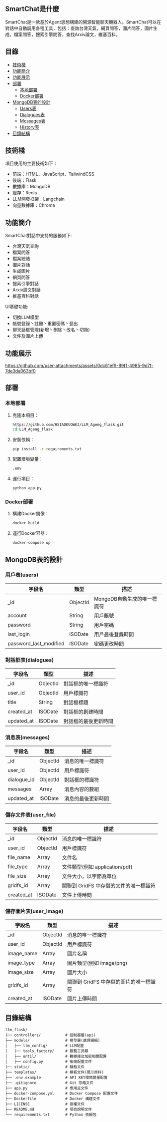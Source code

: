 ## SmartChat是什麼
SmartChat是一款基於Agent思想構建的開源智能聊天機器人。SmartChat可以在對話中自動調用各種工具，包括：查詢台灣天氣，網頁問答，圖片問答，圖片生成，檔案問答，搜索引擎問答，查找Arxiv論文，維基百科。

## 目錄

- [技術棧](#技術棧)
- [功能簡介](#功能簡介)
- [功能展示](#功能展示)
- [部署](#部署)
  - [本地部署](#本地部署)
  - [Docker部署](#Docker部署)
- [MongoDB表的設計](#MongoDB表的設計)
  - [Users表](#Users表)
  - [Dialogues表](#Dialogues表)
  - [Messages表](#Messages表)
  - [History表](#History表)
- [目錄結構](#目錄結構)

## 技術棧

項目使用的主要技術如下：
- 前端：HTML、JavaScript、TailwindCSS
- 後端：Flask
- 數據庫：MongoDB
- 緩存：Redis
- LLM開發框架：Langchain
- 向量數據庫：Chroma

## 功能簡介

SmartChat對話中支持的服務如下:
- 台灣天氣查詢
- 檔案問答
- 檔案總結
- 圖片對話
- 生成圖片
- 網頁問答
- 搜索引擎對話
- Arxiv論文對話
- 維基百科對話

UI基礎功能:
- 切換LLM模型
- 帳號登錄丶註冊丶重置密碼丶登出
- 聊天話框管理(新增丶刪除丶改名丶切換)
- 文件及圖片上傳


## 功能展示

https://github.com/user-attachments/assets/0dc61ef9-89f1-4985-9d7f-7de3da063bf0


## 部署

### 本地部署

1. 克隆本項目：
    ```bash
    https://github.com/HSIAOKUOWEI/LLM_Ageng_flask.git
    cd LLM_Ageng_flask
    ```

2. 安裝依賴：
    ```bash
    pip install -r requirements.txt
    ```

3. 配置環境變量：
    ```bash
    .env
    ```

4. 運行項目：
    ```bash
    python app.py
    ```

### Docker部署

1. 構建Docker鏡像：
    ```bash
    docker build
    ```

2. 運行Docker容器：
    ```bash
    docker-compose up
    ```

## MongoDB表的設計

### 用戶表(users)

| 字段名      | 類型      | 描述                       |
|-------------|-----------|----------------------------|
| _id         | ObjectId  | MongoDB自動生成的唯一標識符 |
| account     | String    | 用戶賬號                   |
| password    | String    | 用戶密碼                   |
| last_login  | ISODate   | 用戶最後登錄時間           |
| password_last_modified  | ISODate   | 密碼更改時間    |


### 對話框表(dialogues)

| 字段名      | 類型      | 描述                       |
|-------------|-----------|----------------------------|
| _id         | ObjectId  | 對話框的唯一標識符         |
| user_id     | ObjectId  | 用戶標識符                  |
| title       | String    | 對話框標題                  |
| created_at  | ISODate   | 對話框的創建時間           |
| updated_at  | ISODate   | 對話框的最後更新時間       |

### 消息表(messages)

| 字段名      | 類型      | 描述                       |
|-------------|-----------|----------------------------|
| _id         | ObjectId  | 消息的唯一標識符           |
| user_id     | ObjectId  | 用戶標識符                  |
| dialogue_id | ObjectId  | 對話框的標識符              |  
| messages    | Array     | 消息內容的數組             |
| updated_at  | ISODate   | 消息的最後更新時間         |

### 儲存文件表(user_file)
| 字段名      | 類型      | 描述                       |
|-------------|-----------|----------------------------|
| _id         | ObjectId  | 消息的唯一標識符           |
| user_id     | ObjectId  | 用戶標識符                  |
| file_name    | Array     | 文件名                     |
| file_type   | Array     | 文件類型(例如 application/pdf)|
| file_size   | Array     | 文件大小，以字節為單位      |
| gridfs_id    | Array     | 關聯到 GridFS 中存儲的文件的唯一標識符 |
| created_at   | ISODate   | 文件上傳時間             |

### 儲存圖片表(user_image)
| 字段名      | 類型      | 描述                       |
|-------------|-----------|----------------------------|
| _id         | ObjectId  | 消息的唯一標識符            |
| user_id     | ObjectId  | 用戶標識符                  |
| image_name    | Array     | 圖片名稱                  |
| image_type   | Array     | 圖片類型(例如 image/png)   |
| image_size   | Array     | 圖片大小                   |
| gridfs_id    | Array     | 關聯到 GridFS 中存儲的圖片的唯一標識符 |
| created_at   | ISODate   | 圖片上傳時間             |

## 目錄結構
```plaintext
llm_flask/
├── controllers/           # 控制器層(api)
├── models/                # 模型層(處理邏輯)
│   ├── llm_config/        # LLM配置
│   ├── tools_factory/     # 服務工具類
│   ├── until/             # 數據庫及加密相關配置
│   ├── config.py          # 後端配置文件
├── static/                # 靜態文件
├── templates/             # 模板文件(展示資料)
├── .env.example           # API KEY環境變量配置
├── .gitignore             # Git 忽略文件
├── app.py                 # 應用主文件
├── docker-compose.yml     # Docker Compose 配置文件
├── Dockerfile             # Docker 構建文件
├── LICENSE                # 授權文件
├── README.md              # 項目說明文件
└── requirements.txt       # Python 依賴包